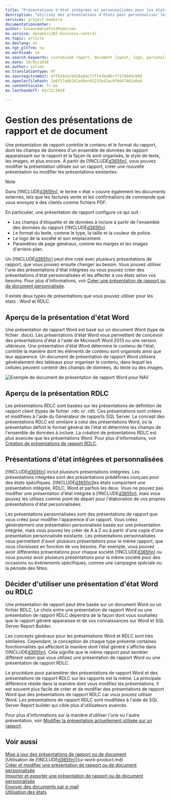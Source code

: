 ```yaml
---
title: "Présentations d'état intégrées et personnalisées pour les états et les documents | Microsoft Docs"
description: "Utilisez des présentations d'états pour personnaliser les documents, par exemple, pour personnaliser la police, le logo, ou la mise en page des fichiers PDF que vous envoyez aux clients."
services: project-madeira
documentationcenter: 
author: SusanneWindfeldPedersen
ms.service: dynamics365-business-central
ms.topic: article
ms.devlang: na
ms.tgt_pltfrm: na
ms.workload: na
ms.search.keywords: customized report, document layout, logo, personalize
ms.date: 10/01/2018
ms.author: solsen
ms.translationtype: HT
ms.sourcegitcommit: d7fb34e1c9428a64c71ff47be8bcff174649c00d
ms.openlocfilehash: 3a8f17e86241a49ec65233b42ac0fb647462a8ab
ms.contentlocale: fr-be
ms.lasthandoff: 03/22/2018

---
```

# <a name="managing-report-and-document-layouts"></a>Gestion des présentations de rapport et de document
Une présentation de rapport contrôle le contenu et le format du rapport, dont les champs de données d'un ensemble de données de rapport apparaissant sur le rapport et la façon ils sont organisés, le style de texte, les images, et plus encore. À partir de [!INCLUDE[d365fin](includes/d365fin_md.md)], vous pouvez modifier la présentation utilisée sur un rapport, créer une nouvelle présentation ou modifier les présentations existantes.

> [!NOTE]  
>   Dans [!INCLUDE[d365fin](includes/d365fin_md.md)], le terme « état » couvre également les documents externes, tels que les factures vente et les confirmations de commande que vous envoyez à des clients comme fichiers PDF.

En particulier, une présentation de rapport configure ce qui suit :

* Les champs d'étiquette et de données à inclure à partir de l'ensemble des données du rapport [!INCLUDE[d365fin](includes/d365fin_md.md)].
* Le format du texte, comme le type, la taille et la couleur de police.
* Le logo de la société et son emplacement.
* Paramètres de page généraux, comme les marges et les images d'arrière-plan.

Un [!INCLUDE[d365fin](includes/d365fin_md.md)] peut être créé avec plusieurs présentations de rapport, que vous pouvez ensuite changer au besoin. Vous pouvez utiliser l'une des présentations d'état intégrées ou vous pouvez créer des présentations d'état personnalisées et les affecter à vos états selon vos besoins. Pour plus d'informations, voir [Créer une présentation de rapport ou de document personnalisée](ui-how-create-custom-report-layout.md).

Il existe deux types de présentations que vous pouvez utiliser pour les états : Word et RDLC.

## <a name="word-report-layout-overview"></a>Aperçu de la présentation d'état Word
Une présentation de rapport Word est basé sur un document Word (type de fichier .docx). Les présentations d'état Word vous permettent de concevoir des présentations d'état à l'aide de Microsoft Word 2013 ou une version ultérieure. Une présentation d'état Word détermine le contenu de l'état, contrôle la manière dont les éléments de contenu sont organisés ainsi que leur apparence. Un document de présentation de rapport Word utilisera généralement des tableaux pour organiser le contenu, dans lequel les cellules peuvent contenir des champs de données, du texte ou des images.

 ![Exemple de document de présentation de rapport Word pour NAV](media/nav_wordreportlayout_edit_in_word_example.png "NAV_WordReportLayout_Edit_In_Word_Example")  

## <a name="rdlc-layout-overview"></a>Aperçu de la présentation RDLC
Les présentations RDLC sont basées sur les présentations de définition de rapport client (types de fichier .rdlc or .rdl). Ces présentations sont créées et modifiées à l'aide du Générateur de rapports SQL Server. Le concept des présentations RDLC est similaire à celui des présentations Word, où la présentation définit le format général de l'état et détermine les champs de l'ensemble de données à inclure. La création de présentations RDLC est plus avancée que les présentations Word. Pour plus d'informations, voir [Création de présentations de rapport RDLC](/dynamics-nav/Designing-RDLC-Report-Layouts).

## <a name="built-in-and-custom-report-layouts"></a>Présentations d'état intégrées et personnalisées
[!INCLUDE[d365fin](includes/d365fin_md.md)] inclut plusieurs présentations intégrées. Les présentations intégrées sont des présentations prédéfinies conçues pour des états spécifiques. [!INCLUDE[d365fin](includes/d365fin_md.md)]les états comportent une présentation intégrée, RDLC, Word et parfois les deux. Vous ne pouvez pas modifier une présentation d'état intégrée à [!INCLUDE[d365fin](includes/d365fin_md.md)], mais vous pouvez les utilisez comme point de départ pour l'élaboration de vos propres présentations d'état personnalisées.

Les présentations personnalisées sont des présentations de rapport que vous créez pour modifier l'apparence d'un rapport. Vous créez généralement une présentation personnalisée basée sur une présentation intégrée, mais vous pouvez les créer de A à Z ou à partir d'une copie d'une présentation personnalisée existante. Les présentations personnalisées vous permettent d'avoir plusieurs présentations pour le même rapport, que vous choisissez en fonction de vos besoins. Par exemple, vous pouvez avoir différentes présentations pour chaque société [!INCLUDE[d365fin](includes/d365fin_md.md)] ou vous pouvez avoir plusieurs présentations pour la même société pour des occasions ou événements spécifiques, comme une campagne spéciale ou la période des fêtes.

## <a name="deciding-whether-to-use-a-word-or-rdlc-report-layout"></a>Décider d'utiliser une présentation d'état Word ou RDLC
Une présentation de rapport peut être basée sur un document Word ou un fichier RDLC. Le choix entre une présentation de rapport Word ou une présentation de rapport RDLC dépendra de la façon dont vous souhaitez que le rapport généré apparaisse et de vos connaissances sur Word et SQL Server Report Builder.

Les concepts généraux pour les présentations Word et RDLC sont très similaires. Cependant, la conception de chaque type présente certaines fonctionnalités qui affectent la manière dont l'état généré s'affiche dans [!INCLUDE[d365fin](includes/d365fin_md.md)]. Cela signifie que le même rapport peut sembler différent selon que vous utilisez une présentation de rapport Word ou une présentation de rapport RDLC.

Le procédure pour paramétrer des présentations de rapport Word et des présentations de rapport RDLC sur les rapports est la même. La principale différence réside dans la manière dont vous modifiez les présentations. Il est souvent plus facile de créer et de modifier des présentations de rapport Word que des présentations de rapport RDLC car vous pouvez utiliser Word. Les présentations de rapport RDLC sont modifiées à l'aide de SQL Server Report builder qui cible plus d'utilisateurs avancés.

Pour plus d'informations sur la manière d'utiliser l'une ou l'autre présentation, voir [Modifier la présentation actuellement utilisée sur un rapport](ui-how-change-layout-currently-used-report.md).

## <a name="see-also"></a>Voir aussi
[Mise à jour des présentations de rapport ou de document](ui-update-report-layouts.md)  
[Utilisation de [!INCLUDE[d365fin](includes/d365fin_md.md)]](ui-work-product.md)  
[Créer et modifier une présentation de rapport ou de document personnalisée](ui-how-create-custom-report-layout.md)  
[Importer et exporter une présentation de rapport ou de document personnalisée](ui-how-import-and-export-report-layout.md)  
[Envoyer des documents par e-mail](ui-how-send-documents-email.md)  
[Utilisation des états](ui-work-report.md)  

